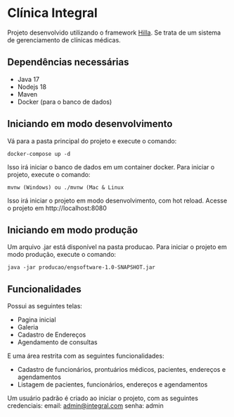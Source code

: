 # Clínica Integral

Projeto desenvolvido utilizando o framework [Hilla](https://hilla.dev/). Se trata de um sistema
de gerenciamento de clínicas médicas.

## Dependências necessárias
* Java 17
* Nodejs 18
* Maven
* Docker (para o banco de dados)

## Iniciando em modo desenvolvimento
Vá para a pasta principal do projeto e execute o comando:
```shell
docker-compose up -d
```
Isso irá iniciar o banco de dados em um container docker.
Para iniciar o projeto, execute o comando:
```shell
mvnw (Windows) ou ./mvnw (Mac & Linux
```
Isso irá iniciar o projeto em modo desenvolvimento, com hot reload. Acesse o projeto em http://localhost:8080

## Iniciando em modo produção
Um arquivo .jar está disponível na pasta producao. Para iniciar o projeto em modo produção, execute o comando:
```shell
java -jar producao/engsoftware-1.0-SNAPSHOT.jar
```

## Funcionalidades

Possui as seguintes telas:
* Pagina inicial
* Galeria
* Cadastro de Endereços
* Agendamento de consultas

E uma área restrita com as seguintes funcionalidades:
* Cadastro de funcionários, prontuários médicos, pacientes, endereços e agendamentos
* Listagem de pacientes, funcionários, endereços e agendamentos

Um usuário padrão é criado ao iniciar o projeto, com as seguintes credenciais:
email: admin@integral.com
senha: admin